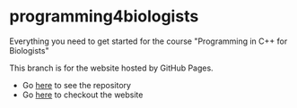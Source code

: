 # programming4biologists
Everything you need to get started for the course "Programming in C++ for Biologists"


This branch is for the website hosted by GitHub Pages.
- Go [here](https://github.com/rugtres/programming4biologists) to see the repository
- Go [here](https://rugtres.github.io/programming4biologists/) to checkout the website
